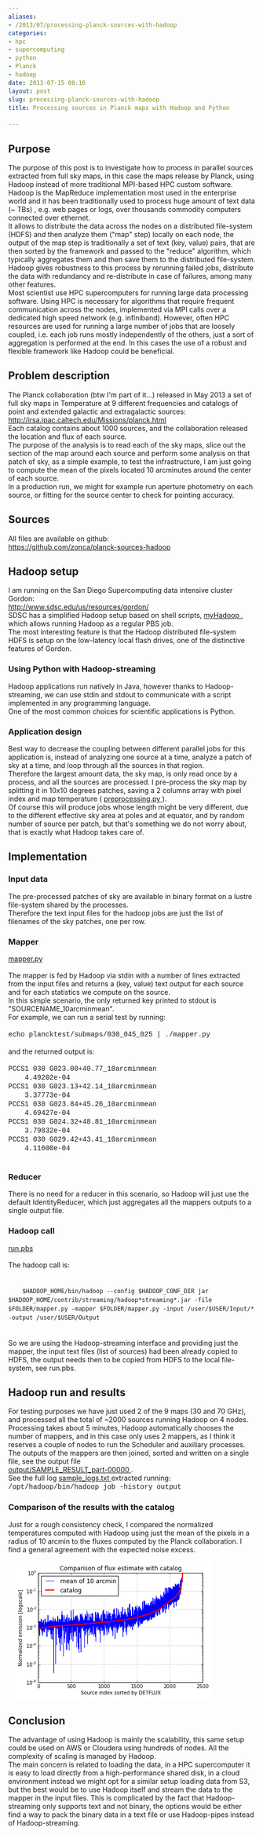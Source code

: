 ```yaml
---
aliases:
- /2013/07/processing-planck-sources-with-hadoop
categories:
- hpc
- supercomputing
- python
- Planck
- hadoop
date: 2013-07-15 08:16
layout: post
slug: processing-planck-sources-with-hadoop
title: Processing sources in Planck maps with Hadoop and Python

---
```


<h2>
 Purpose
</h2>
<div>
 The purpose of this post is to investigate how to process in parallel sources extracted from full sky maps, in this case the maps release by Planck, using Hadoop instead of more traditional MPI-based HPC custom software.
</div>
<div>
 Hadoop is the MapReduce implementation most used in the enterprise world and it has been traditionally used to process huge amount of text data (~ TBs) , e.g. web pages or logs, over thousands commodity computers connected over ethernet.
</div>
<div>
 It allows to distribute the data across the nodes on a distributed file-system (HDFS) and then analyze them ("map" step) locally on each node, the output of the map step is traditionally a set of text (key, value) pairs, that are then sorted by the framework and passed to the "reduce" algorithm, which typically aggregates them and then save them to the distributed file-system.
</div>
<div>
 Hadoop gives robustness to this process by rerunning failed jobs, distribute the data with redundancy and re-distribute in case of failures, among many other features.
</div>
<div>
 Most scientist use HPC supercomputers for running large data processing software. Using HPC is necessary for algorithms that require frequent communication across the nodes, implemented via MPI calls over a dedicated high speed network (e.g. infiniband). However, often HPC resources are used for running a large number of jobs that are loosely coupled, i.e. each job runs mostly independently of the others, just a sort of aggregation is performed at the end. In this cases the use of a robust and flexible framework like Hadoop could be beneficial.
</div>
<div>
 <a name="more">
 </a>
</div>
<h2>
 Problem description
</h2>
<div>
 The Planck collaboration (btw I'm part of it...) released in May 2013 a set of full sky maps in Temperature at 9 different frequencies and catalogs of point and extended galactic and extragalactic sources:
</div>
<div>
 <a href="http://irsa.ipac.caltech.edu/Missions/planck.html">
  http://irsa.ipac.caltech.edu/Missions/planck.html
 </a>
</div>
<div>
 Each catalog contains about 1000 sources, and the collaboration released the location and flux of each source.
</div>
<div>
 The purpose of the analysis is to read each of the sky maps, slice out the section of the map around each source and perform some analysis on that patch of sky, as a simple example, to test the infrastructure, I am just going to compute the mean of the pixels located 10 arcminutes around the center of each source.
</div>
<div>
 In a production run, we might for example run aperture photometry on each source, or fitting for the source center to check for pointing accuracy.
</div>
<h2>
 Sources
</h2>
All files are available on github:
<br/>
<div>
 <a href="https://github.com/zonca/planck-sources-hadoop">
  https://github.com/zonca/planck-sources-hadoop
 </a>
</div>
<h2>
 Hadoop setup
</h2>
<div>
 I am running on the San Diego Supercomputing data intensive cluster Gordon:
</div>
<div>
 <a href="http://www.sdsc.edu/us/resources/gordon/">
  http://www.sdsc.edu/us/resources/gordon/
 </a>
</div>
<div>
 SDSC has a simplified Hadoop setup based on shell scripts,
 <a href="http://www.sdsc.edu/us/resources/gordon/gordon_hadoop.html">
  myHadoop
 </a>
 , which allows running Hadoop as a regular PBS job.
</div>
<div>
 The most interesting feature is that the Hadoop distributed file-system HDFS is setup on the low-latency local flash drives, one of the distinctive features of Gordon.
</div>
<h3>
 Using Python with Hadoop-streaming
</h3>
<div>
 Hadoop applications run natively in Java, however thanks to Hadoop-streaming, we can use stdin and stdout to communicate with a script implemented in any programming language.
</div>
<div>
 One of the most common choices for scientific applications is Python.
</div>
<h3>
 Application design
</h3>
<div>
 Best way to decrease the coupling between different parallel jobs for this application is, instead of analyzing one source at a time, analyze a patch of sky at a time, and loop through all the sources in that region.
</div>
<div>
 Therefore the largest amount data, the sky map, is only read once by a process, and all the sources are processed. I pre-process the sky map by splitting it in 10x10 degrees patches, saving a 2 columns array with pixel index and map temperature (
 <a href="https://github.com/zonca/planck-sources-hadoop/blob/master/preprocessing.py">
  preprocessing.py
 </a>
 ).
</div>
<div>
 Of course this will produce jobs whose length might be very different, due to the different effective sky area at poles and at equator, and by random number of source per patch, but that's something we do not worry about, that is exactly what Hadoop takes care of.
</div>
<h2>
 Implementation
</h2>
<h3>
 Input data
</h3>
<div>
 The pre-processed patches of sky are available in binary format on a lustre file-system shared by the processes.
</div>
<div>
 Therefore the text input files for the hadoop jobs are just the list of filenames of the sky patches, one per row.
</div>
<h3>
 Mapper
</h3>
<div>
 <a href="https://github.com/zonca/planck-sources-hadoop/blob/master/mapper.py">
  mapper.py
 </a>
</div>
<div>
 <br/>
</div>
<div>
 The mapper is fed by Hadoop via stdin with a number of lines extracted from the input files and returns a (key, value) text output for each source and for each statistics we compute on the source.
</div>
<div>
 In this simple scenario, the only returned key printed to stdout is "SOURCENAME_10arcminmean".
</div>
<div>
 For example, we can run a serial test by running:
</div>
<div>
 <br/>
</div>
<div>
 <div>
  <span style="font-family: Courier New, Courier, monospace;">
   echo plancktest/submaps/030_045_025 | ./mapper.py
  </span>
 </div>
</div>
<div>
 <span style="font-family: Courier New, Courier, monospace;">
  <br/>
 </span>
</div>
<div>
 <span style="font-family: inherit;">
  and the returned output is:
 </span>
</div>
<div>
 <span style="font-family: inherit;">
  <br/>
 </span>
</div>
<div>
 <div>
  <span style="font-family: Courier New, Courier, monospace;">
   PCCS1 030 G023.00+40.77_10arcminmean
   <span class="Apple-tab-span" style="white-space: pre;">
   </span>
   4.49202e-04
  </span>
 </div>
 <div>
  <span style="font-family: Courier New, Courier, monospace;">
   PCCS1 030 G023.13+42.14_10arcminmean
   <span class="Apple-tab-span" style="white-space: pre;">
   </span>
   3.37773e-04
  </span>
 </div>
 <div>
  <span style="font-family: Courier New, Courier, monospace;">
   PCCS1 030 G023.84+45.26_10arcminmean
   <span class="Apple-tab-span" style="white-space: pre;">
   </span>
   4.69427e-04
  </span>
 </div>
 <div>
  <span style="font-family: Courier New, Courier, monospace;">
   PCCS1 030 G024.32+48.81_10arcminmean
   <span class="Apple-tab-span" style="white-space: pre;">
   </span>
   3.79832e-04
  </span>
 </div>
 <div>
  <span style="font-family: Courier New, Courier, monospace;">
   PCCS1 030 G029.42+43.41_10arcminmean
   <span class="Apple-tab-span" style="white-space: pre;">
   </span>
   4.11600e-04
  </span>
 </div>
 <div style="font-family: inherit;">
  <br/>
 </div>
</div>
<h3>
 Reducer
</h3>
<div>
 There is no need for a reducer in this scenario, so Hadoop will just use the default IdentityReducer, which just aggregates all the mappers outputs to a single output file.
</div>
<h3>
 Hadoop call
</h3>
<div>
 <a href="https://github.com/zonca/planck-sources-hadoop/blob/master/run.pbs">
  run.pbs
 </a>
</div>
<div>
 <br/>
</div>
<div>
 The hadoop call is:
</div>
<div>
 <br/>
</div>
<div>
 <div>
  <span style="font-family: Courier New, Courier, monospace;">
   <code>
    $HADOOP_HOME/bin/hadoop --config $HADOOP_CONF_DIR jar $HADOOP_HOME/contrib/streaming/hadoop*streaming*.jar -file $FOLDER/mapper.py -mapper $FOLDER/mapper.py -input /user/$USER/Input/* -output /user/$USER/Output
   </code>
  </span>
 </div>
</div>
<div>
 <br/>
</div>
<div>
 So we are using the Hadoop-streaming interface and providing just the mapper, the input text files (list of sources) had been already copied to HDFS, the output needs then to be copied from HDFS to the local file-system, see run.pbs.
</div>
<h2>
 Hadoop run and results
</h2>
<div>
 For testing purposes we have just used 2 of the 9 maps (30 and 70 GHz), and processed all the total of ~2000 sources running Hadoop on 4 nodes.
</div>
<div>
 Processing takes about 5 minutes, Hadoop automatically chooses the number of mappers, and in this case only uses 2 mappers, as I think it reserves a couple of nodes to run the Scheduler and auxiliary processes.
</div>
<div>
 The outputs of the mappers are then joined, sorted and written on a single file, see the output file
</div>
<div>
 <a href="https://github.com/zonca/planck-sources-hadoop/blob/master/output/SAMPLE_RESULT_part-00000">
  output/SAMPLE_RESULT_part-00000
 </a>
 .
</div>
<div>
 See the full log
 <a href="https://github.com/zonca/planck-sources-hadoop/blob/master/sample_logs.txt">
  sample_logs.txt
 </a>
 extracted running:
</div>
<div>
 <span style="font-family: Courier New, Courier, monospace;">
  /opt/hadoop/bin/hadoop job -history output
 </span>
</div>
<h3>
 <span style="font-family: inherit;">
  Comparison of the results with the catalog
 </span>
</h3>
<div>
 <span style="font-family: inherit;">
  Just for a rough consistency check, I compared the normalized temperatures computed with Hadoop using just the mean of the pixels in a radius of 10 arcmin to the fluxes computed by the Planck collaboration. I find a general agreement with the expected noise excess.
 </span>
</div>
<div>
 <br/>
 <div class="separator" style="clear: both; text-align: left;">
  <a href="processing-planck-sources-with-hadoop_s1600_download.png" imageanchor="1" style="margin-left: 1em; margin-right: 1em;">
   <img border="0" src="processing-planck-sources-with-hadoop_s1600_download.png"/>
  </a>
 </div>
 <h2>
  Conclusion
 </h2>
 <div>
  The advantage of using Hadoop is mainly the scalability, this same setup could be used on AWS or Cloudera using hundreds of nodes. All the complexity of scaling is managed by Hadoop.
 </div>
 <div>
  The main concern is related to loading the data, in a HPC supercomputer it is easy to load directly from a high-performance shared disk, in a cloud environment instead we might opt for a similar setup loading data from S3, but the best would be to use Hadoop itself and stream the data to the mapper in the input files. This is complicated by the fact that Hadoop-streaming only supports text and not binary, the options would be either find a way to pack the binary data in a text file or use Hadoop-pipes instead of Hadoop-streaming.
 </div>
 <div>
  <br/>
 </div>
 <div class="separator" style="clear: both; text-align: center;">
  <br/>
 </div>
 <div class="separator" style="clear: both; text-align: center;">
  <br/>
 </div>
</div>
